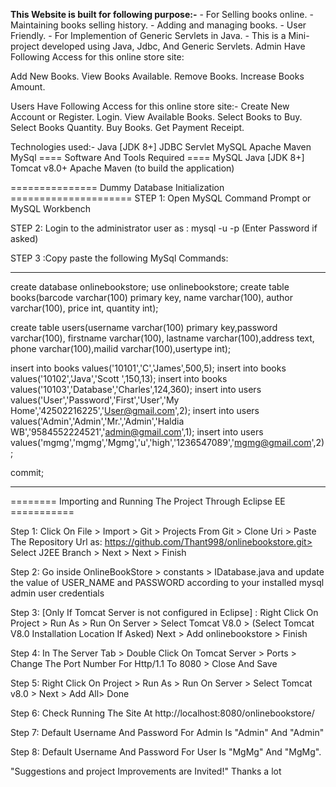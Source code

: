 **This Website is built for following purpose:-** - For Selling books online. - Maintaining books selling history. - Adding and managing books. - User Friendly. - For Implemention of Generic Servlets in Java. - This is a Mini-project developed using Java, Jdbc, And Generic Servlets.
Admin Have Following Access for this online store site:

Add New Books.
View Books Available.
Remove Books.
Increase Books Amount.


Users Have Following Access for this online store site:-
Create New Account or Register.
Login.
View Available Books.
Select Books to Buy.
Select Books Quantity.
Buy Books.
Get Payment Receipt.


Technologies used:-
Java [JDK 8+]
JDBC
Servlet
MySQL
Apache Maven
MySql
==== Software And Tools Required ====
MySQL
Java [JDK 8+]
Tomcat v8.0+
Apache Maven (to build the application)

=============== Dummy Database Initialization =====================
STEP 1: Open MySQL Command Prompt or MySQL Workbench

STEP 2: Login to the administrator user as : mysql -u <username> -p (Enter Password if asked)

STEP 3 :Copy paste the following MySql Commands:
***********************************************************************************************************
create database onlinebookstore;
use onlinebookstore;
create table books(barcode varchar(100) primary key, name varchar(100), author varchar(100), price int, quantity int);

create table users(username varchar(100) primary key,password varchar(100), firstname varchar(100),
    lastname varchar(100),address text, phone varchar(100),mailid varchar(100),usertype int);

insert into books values('10101','C','James',500,5);
insert into books values('10102','Java','Scott ',150,13);
insert into books values('10103','Database','Charles',124,360);
insert into users values('User','Password','First','User','My Home','42502216225','User@gmail.com',2);
insert into users values('Admin','Admin','Mr.','Admin','Haldia WB','9584552224521','admin@gmail.com',1);
insert into users values('mgmg','mgmg','Mgmg','u','high','1236547089','mgmg@gmail.com',2);

commit;


************************************************************************************************************

======== Importing and Running The Project Through Eclipse EE ===========

Step 1: Click On File > Import > Git > Projects From Git > Clone Uri > Paste The Repository Url as: https://github.com/Thant998/onlinebookstore.git> Select J2EE Branch > Next > Next > Finish

Step 2: Go inside OnlineBookStore > constants > IDatabase.java and update the value of USER_NAME and PASSWORD according to your installed mysql admin user credentials

Step 3: [Only If Tomcat Server is not configured in Eclipse] : Right Click On Project > Run As > Run On Server > Select Tomcat V8.0 > (Select Tomcat V8.0 Installation Location If Asked) Next > Add onlinebookstore > Finish

Step 4: In The Server Tab > Double Click On Tomcat Server > Ports > Change The Port Number For Http/1.1 To 8080 > Close And Save

Step 5: Right Click On Project > Run As > Run On Server > Select Tomcat v8.0 > Next > Add All> Done

Step 6: Check Running The Site At http://localhost:8080/onlinebookstore/

Step 7: Default Username And Password For Admin Is "Admin" And "Admin"

Step 8: Default Username And Password For User Is "MgMg" And "MgMg".

"Suggestions and project Improvements are Invited!"
Thanks a lot
